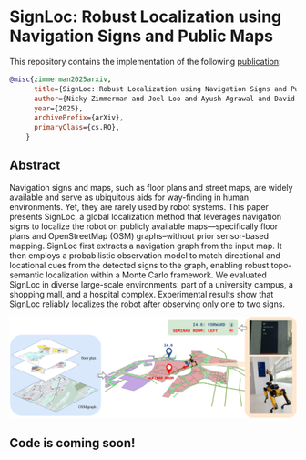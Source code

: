 # SignLoc: Robust Localization using Navigation Signs and Public Maps

This repository contains the implementation of the following [publication]():
```bibtex
@misc{zimmerman2025arxiv,
      title={SignLoc: Robust Localization using Navigation Signs and Public Map}, 
      author={Nicky Zimmerman and Joel Loo and Ayush Agrawal and David Hsu},
      year={2025},
      archivePrefix={arXiv},
      primaryClass={cs.RO},
    }
```


## Abstract
Navigation signs and maps, such as floor plans and street maps, are widely available and serve as ubiquitous aids for way-finding in human environments. Yet, they are rarely used by robot systems. This paper presents SignLoc, a global localization method that leverages navigation signs to localize the robot on publicly available maps—specifically floor plans and OpenStreetMap (OSM) graphs–without prior sensor-based mapping. SignLoc first extracts a navigation graph from the input map. It then employs a probabilistic observation model to match directional and locational cues from the detected signs to the graph, enabling robust topo-semantic localization within a Monte Carlo framework. We evaluated SignLoc in diverse large-scale environments: part of a university campus, a shopping mall, and a hospital complex. Experimental results show that SignLoc reliably localizes the robot after observing only one to two signs.

![Motivation](pics/Motivation.jpg)

## Code is coming soon!
